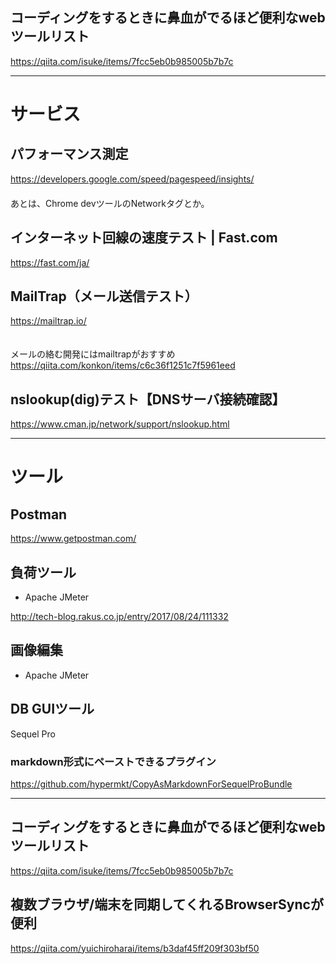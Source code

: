## コーディングをするときに鼻血がでるほど便利なwebツールリスト
<https://qiita.com/isuke/items/7fcc5eb0b985005b7b7c>

_____________________________________

# サービス

## パフォーマンス測定
https://developers.google.com/speed/pagespeed/insights/  
　  
あとは、Chrome devツールのNetworkタグとか。

## インターネット回線の速度テスト | Fast.com
https://fast.com/ja/


## MailTrap（メール送信テスト）
https://mailtrap.io/  
　  

メールの絡む開発にはmailtrapがおすすめ  
https://qiita.com/konkon/items/c6c36f1251c7f5961eed  


## nslookup(dig)テスト【DNSサーバ接続確認】
https://www.cman.jp/network/support/nslookup.html

_____________________________________

# ツール

## Postman
https://www.getpostman.com/

## 負荷ツール
 * Apache JMeter

<http://tech-blog.rakus.co.jp/entry/2017/08/24/111332>


## 画像編集
 * Apache JMeter


## DB GUIツール
Sequel Pro

### markdown形式にペーストできるプラグイン
<https://github.com/hypermkt/CopyAsMarkdownForSequelProBundle>

_________________________________________________________________________________
## コーディングをするときに鼻血がでるほど便利なwebツールリスト
https://qiita.com/isuke/items/7fcc5eb0b985005b7b7c
 

## 複数ブラウザ/端末を同期してくれるBrowserSyncが便利
https://qiita.com/yuichiroharai/items/b3daf45ff209f303bf50

